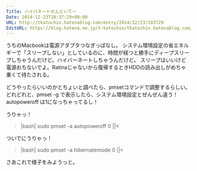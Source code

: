```yaml
---
Title: ハイバネートせんといてー
Date: 2014-12-23T18:37:29+09:00
URL: http://tkatochin.hatenablog.com/entry/2014/12/23/183729
EditURL: https://blog.hatena.ne.jp/t-katochin/tkatochin.hatenablog.com/atom/entry/8454420450077834886
---
```


うちのMacbookは電源アダプタつなぎっぱなし。
システム環境設定の省エネルギーで「スリープしない」としているのに、時間が経つと勝手にディープスリープしちゃうんだけど。ハイバーネートしちゃうんだけど。
スリープはいいけど電源おちないでよ。Ratinaじゃないから復帰するときHDDの読み出しがめちゃ重くて待たされる。

どうやったらいいのかとちょいと調べたら、pmsetコマンドで調整するらしい。
どれどれと、pmset -g で表示したら、システム環境設定とぜんぜん違う！
autopoweroff は1になっちゃってるし！

うりゃっ！
>|bash|
sudo pmset -a autopoweroff 0
||<

ついでにうりゃっ！
>|bash|
sudo pmset -a hibernatemode 0
||<

さあこれで様子をみようっと。
